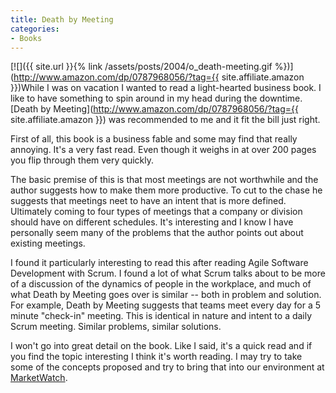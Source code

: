 ```yaml
---
title: Death by Meeting
categories:
- Books
---
```


[![]({{ site.url }}{% link /assets/posts/2004/o_death-meeting.gif %})](http://www.amazon.com/dp/0787968056/?tag={{ site.affiliate.amazon }})While I was on vacation I wanted to read a light-hearted business book. I like to have something to spin around in my head during the downtime. [Death by Meeting](http://www.amazon.com/dp/0787968056/?tag={{ site.affiliate.amazon }}) was recommended to me and it fit the bill just right.

First of all, this book is a business fable and some may find that really annoying. It's a very fast read. Even though it weighs in at over 200 pages you flip through them very quickly.

The basic premise of this is that most meetings are not worthwhile and the author suggests how to make them more productive. To cut to the chase he suggests that meetings neet to have an intent that is more defined. Ultimately coming to four types of meetings that a company or division should have on different schedules. It's interesting and I know I have personally seem many of the problems that the author points out about existing meetings.

I found it particularly interesting to read this after reading Agile Software Development with Scrum. I found a lot of what Scrum talks about to be more of a discussion of the dynamics of people in the workplace, and much of what Death by Meeting goes over is similar -- both in problem and solution. For example, Death by Meeting suggests that teams meet every day for a 5 minute "check-in" meeting. This is identical in nature and intent to a daily Scrum meeting. Similar problems, similar solutions.

I won't go into great detail on the book. Like I said, it's a quick read and if you find the topic interesting I think it's worth reading. I may try to take some of the concepts proposed and try to bring that into our environment at [MarketWatch](http://www.marketwatch.com/).
